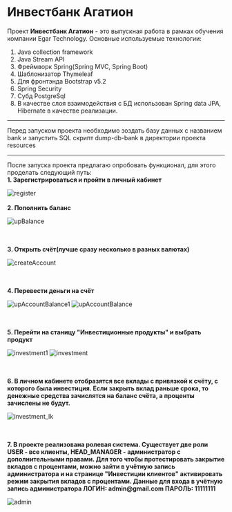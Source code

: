 Инвестбанк Агатион
============

Проект <b>Инвестбанк Агатион</b> - это выпускная работа в рамках обучения компании Egar Technology. 
Основные используемые технологии:
1. Java collection framework
2. Java Stream API  
3. Фреймворк Spring(Spring MVC, Spring Boot) 
4. Шаблонизатор Thymeleaf
5. Для фронтэнда Bootstrap v5.2
6. Spring Security
7. Субд PostgreSql
8. В качестве слоя взаимодействия с БД использован Spring data JPA, Hibernate в качестве реализации.
_________
Перед запуском проекта необходимо зоздать базу данных c названием bank и запустить SQL скрипт dump-db-bank в директории проекта resources
_________
После запуска проекта предлагаю опробовать функционал, для этого проделать следующий путь:<br>
<b>1. Зарегистрироваться и пройти в личный кабинет</b>

![register](https://user-images.githubusercontent.com/92391770/176995171-bf3c76da-03c6-4022-bff5-ad1fc460943c.jpg)
<br>
<br>
<b>2. Пополнить баланс </b>

![upBalance](https://user-images.githubusercontent.com/92391770/176995517-ddd7f369-d8c0-4433-b966-9212f97af2e8.jpg)

<br>
<br>
<b>3. Открыть счёт(лучше сразу несколько в разных валютах)</b>

![createAccount](https://user-images.githubusercontent.com/92391770/176995627-578514a8-18b0-4190-84fd-7673332edc0c.jpg)

<br>
<br>
<b>4. Перевести деньги на счёт </b>

![upAccountBalance1](https://user-images.githubusercontent.com/92391770/176995883-2638804f-a97b-499d-9f9f-de8fd72e0ec1.jpg)
![upAccountBalance](https://user-images.githubusercontent.com/92391770/176995907-b220210f-0fad-4df3-9dd7-518048e8eb2d.jpg)

<br>
<br>
<b>5. Перейти на станицу "Инвестиционные продукты" и выбрать продукт </b>

![investment1](https://user-images.githubusercontent.com/92391770/176996473-c16b83d7-952d-437d-9731-ad70d9960f49.jpg)
![investment](https://user-images.githubusercontent.com/92391770/176996478-2a657792-836d-47d1-899a-cf872d123e13.jpg)

<br>
<br>
<b>6. В личном кабинете отобразятся все вклады с привязкой к счёту, с которого была инвестиция. Если закрыть вклад раньше срока, то денежные средства зачислятся на баланс счёта, а проценты зачислены не будут. </b>

![investment_lk](https://user-images.githubusercontent.com/92391770/177009677-e273ea4a-1671-4972-84eb-e51c4170c4a8.jpg)

<br>
<br>
<b>7. В проекте реализована ролевая система. Существует две роли USER - все клиенты, HEAD_MANAGER - администратор с дополнительными правами. Для того чтобы протестировать закрытие вкладов с процентами, можно зайти в учётную запись администратора и на странице "Инвестиции клиентов" активировать режим закрытия вкладов с процентами. Данные для входа в учётную запись администратора ЛОГИН: admin@gmail.com  ПАРОЛЬ: 11111111 </b>

![admin](https://user-images.githubusercontent.com/92391770/177009892-100d1482-5e11-4b59-be65-f43c2f46af66.jpg)







